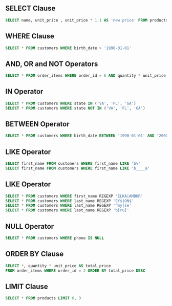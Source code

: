 ## SELECT Clause

```sql
SELECT name, unit_price , unit_price * 1.1 AS 'new price' FROM products
```

## WHERE Clause

```sql
SELECT * FROM customers WHERE birth_date > '1990-01-01'
```

## AND, OR and NOT Operators

```sql
SELECT * FROM order_items WHERE order_id = 6 AND quantity * unit_price > 30
```

## IN Operator

```sql
SELECT * FROM customers WHERE state IN ('VA', 'FL', 'GA')
SELECT * FROM customers WHERE state NOT IN ('VA', 'FL', 'GA')
```

## BETWEEN Operator

```sql
SELECT * FROM customers WHERE birth_date BETWEEN '1990-01-01' AND '2000-01-01'
```

## LIKE Operator

```sql
SELECT first_name FROM customers WHERE first_name LIKE 'b%'
SELECT first_name FROM customers WHERE first_name LIKE 'b____a'
```

## LIKE Operator

```sql
SELECT * FROM customers WHERE first_name REGEXP 'ELKA|AMBUR'
SELECT * FROM customers WHERE last_name REGEXP 'EY$|ON$'
SELECT * FROM customers WHERE last_name REGEXP '^my|se'
SELECT * FROM customers WHERE last_name REGEXP 'b[ru]'
```

## NULL Operator

```sql
SELECT * FROM customers WHERE phone IS NULL
```

## ORDER BY Clause

```sql
SELECT *, quantity * unit_price AS total_price
FROM order_items WHERE order_id = 2 ORDER BY total_price DESC
```

## LIMIT Clause

```sql
SELECT * FROM products LIMIT 6, 3
```
